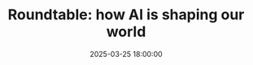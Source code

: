 ---
title: "Roundtable: how AI is shaping our world"
description: "Exploring how AI is shaping our world through real experiences, not technical jargon."
date: 2025-03-25 18:00:00
topics:
attendance: 26
---